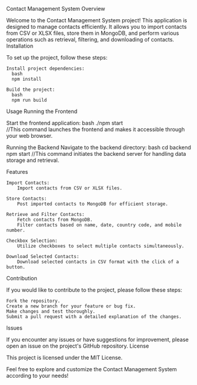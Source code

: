 Contact Management System
Overview

Welcome to the Contact Management System project! This application is designed to manage contacts efficiently. It allows you to import contacts from CSV or XLSX files, store them in MongoDB, and perform various operations such as retrieval, filtering, and downloading of contacts.
Installation

To set up the project, follow these steps:

    Install project dependencies:
      bash
      npm install

    Build the project:
      bash
      npm run build

Usage
Running the Frontend

  Start the frontend application:
    bash
      ./npm start  
      //This command launches the frontend and makes it accessible through your web browser.
  
  Running the Backend
    Navigate to the backend directory:
    bash
      cd backend
      npm start
      //This command initiates the backend server for handling data storage and retrieval.

Features

    Import Contacts:
        Import contacts from CSV or XLSX files.

    Store Contacts:
        Post imported contacts to MongoDB for efficient storage.

    Retrieve and Filter Contacts:
        Fetch contacts from MongoDB.
        Filter contacts based on name, date, country code, and mobile number.

    Checkbox Selection:
        Utilize checkboxes to select multiple contacts simultaneously.

    Download Selected Contacts:
        Download selected contacts in CSV format with the click of a button.

Contribution

If you would like to contribute to the project, please follow these steps:

    Fork the repository.
    Create a new branch for your feature or bug fix.
    Make changes and test thoroughly.
    Submit a pull request with a detailed explanation of the changes.

Issues

If you encounter any issues or have suggestions for improvement, please open an issue on the project's GitHub repository.
License

This project is licensed under the MIT License.

Feel free to explore and customize the Contact Management System according to your needs!
